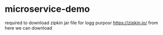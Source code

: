 # microservice-demo

required to download zipkin jar file for logg purposr
https://zipkin.io/ from here we can download
